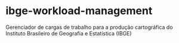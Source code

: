 # ibge-workload-management
Gerenciador de cargas de trabalho para a produção cartográfica do Instituto Brasileiro de Geografia e Estatística (IBGE)
